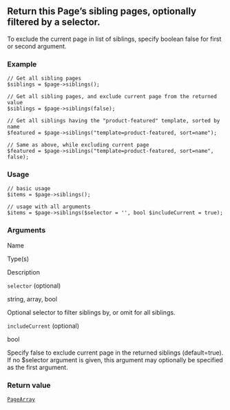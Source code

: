 Return this Page’s sibling pages, optionally filtered by a selector.
--------------------------------------------------------------------

To exclude the current page in list of siblings, specify boolean false for first or second argument.

### Example

    // Get all sibling pages 
    $siblings = $page->siblings();
    
    // Get all sibling pages, and exclude current page from the returned value
    $siblings = $page->siblings(false);
    
    // Get all siblings having the "product-featured" template, sorted by name
    $featured = $page->siblings("template=product-featured, sort=name");
    
    // Same as above, while excluding current page
    $featured = $page->siblings("template=product-featured, sort=name", false);

### Usage

    // basic usage
    $items = $page->siblings();
    
    // usage with all arguments
    $items = $page->siblings($selector = '', bool $includeCurrent = true);

### Arguments

Name

Type(s)

Description

`selector` (optional)

string, array, bool

Optional selector to filter siblings by, or omit for all siblings.

`includeCurrent` (optional)

bool

Specify false to exclude current page in the returned siblings (default=true). If no $selector argument is given, this argument may optionally be specified as the first argument.

### Return value

[`PageArray`](/api/ref/page-array/)

